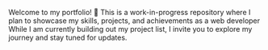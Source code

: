 Welcome to my portfolio! 🎉 This is a work-in-progress repository where I plan to showcase my skills, projects, and achievements as a web developer While I am currently building out my project list, I invite you to explore my journey and stay tuned for updates.
